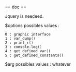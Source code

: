 == doc ==

Jquery is needeed.

$options possibles values :

    0 : graphic interface
    1 : var_dump()
    2 : print_r()
    3 : console.log()
    4 : get_defined_var()
    5 : get_defined_constants()
        
$arg possibles values : whatever